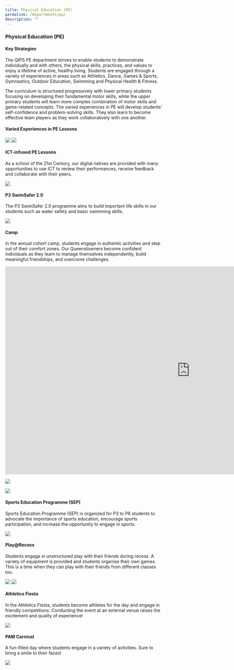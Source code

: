 ```yaml
---
title: Physical Education (PE)
permalink: /departments/pe/
description: ""
---
```

### **Physical Education (PE)**

#### **Key Strategies**
The QtPS PE department strives to enable students to demonstrate individually and with others, the physical skills, practices, and values to enjoy a lifetime of active, healthy living. Students are engaged through a variety of experiences in areas such as Athletics, Dance, Games & Sports, Gymnastics, Outdoor Education, Swimming and Physical Health & Fitness.

The curriculum is structured progressively with lower primary students focusing on developing their fundamental motor skills, while the upper primary students will learn more complex combination of motor skills and game-related concepts. The varied experiences in PE will develop students’ self-confidence and problem-solving skills. They also learn to become effective team players as they work collaboratively with one another.

#### **Varied Experiences in PE Lessons**

![](/images/PE%201.jpg)
![](/images/PE%202.jpg)

#### **ICT-infused PE Lessons**
As a school of the 21st Century, our digital natives are provided with many opportunities to use ICT to review their performances, receive feedback and collaborate with their peers.

![](/images/PE%203.jpg)

#### **P3 SwimSafer 2.0**
The P3 SwimSafer 2.0 programme aims to build important life skills in our students such as water safety and basic swimming skills.

![](/images/PE%204.jpg)

#### **Camp**
In the annual cohort camp, students engage in authentic activities and step out of their comfort zones. Our Queenstowners become confident individuals as they learn to manage themselves independently, build meaningful friendships, and overcome challenges.

<iframe width="1180" height="664" src="https://www.youtube.com/embed/9vAUrXa96H0" title="2020 P4 Camp Post-Camp Video Final" frameborder="0" allow="accelerometer; autoplay; clipboard-write; encrypted-media; gyroscope; picture-in-picture" allowfullscreen></iframe>

![](/images/PE%205.jpg)

![](/images/PE%206.jpg)

#### **Sports Education Programme (SEP)**
Sports Education Programme (SEP) is organized for P3 to P6 students to advocate the importance of sports education, encourage sports participation, and increase the opportunity to engage in sports.

![](/images/PE%207.jpg)

#### **Play@Recess**
Students engage in unstructured play with their friends during recess. A variety of equipment is provided and students organise their own games.  This is a time when they can play with their friends from different classes too.

![](/images/PE%208.png)
![](/images/PE%209.png)

#### **Athletics Fiesta**
In the Athletics Fiesta, students become athletes for the day and engage in friendly competitions. Conducting the event at an external venue raises the excitement and quality of experience!

![](/images/PE%2010.jpg)

#### **PAM Carnival**
A fun-filled day where students engage in a variety of activities. Sure to bring a smile to their faces!

![](/images/PE%2011.jpg)